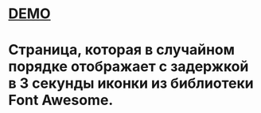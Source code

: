 # [DEMO](https://rustem-a-a.github.io/font-awesome-icons/)
# Страница, которая в случайном порядке отображает с задержкой в 3 секунды иконки из библиотеки Font Awesome.
